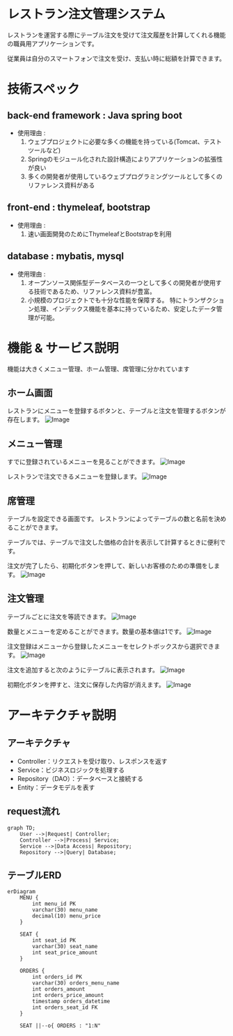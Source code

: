 # レストラン注文管理システム
レストランを運営する際にテーブル注文を受けて注文履歴を計算してくれる機能の職員用アプリケーションです。

従業員は自分のスマートフォンで注文を受け、支払い時に総額を計算できます。

# 技術スペック
## back-end framework : Java spring boot
- 使用理由 : 
  1. ウェブプロジェクトに必要な多くの機能を持っている(Tomcat、テストツールなど)
  2. Springのモジュール化された設計構造によりアプリケーションの拡張性が良い
  3. 多くの開発者が使用しているウェブプログラミングツールとして多くのリファレンス資料がある

## front-end : thymeleaf, bootstrap
- 使用理由 :　
  1. 速い画面開発のためにThymeleafとBootstrapを利用

## database : mybatis, mysql
- 使用理由 : 
  1. オープンソース関係型データベースの一つとして多くの開発者が使用する技術であるため、リファレンス資料が豊富。
  2. 小規模のプロジェクトでも十分な性能を保障する。 特にトランザクション処理、インデックス機能を基本に持っているため、安定したデータ管理が可能。

# 機能 & サービス説明
機能は大きくメニュー管理、ホーム管理、席管理に分かれています

## ホーム画面
レストランにメニューを登録するボタンと、テーブルと注文を管理するボタンが存在します。
![Image](https://github.com/user-attachments/assets/f72d288e-9b73-4edd-8bab-2b3c18e1ba50)

## メニュー管理
すでに登録されているメニューを見ることができます。
![Image](https://github.com/user-attachments/assets/b8a98be7-084f-40e5-9e3f-a7ff0e6fa8e5)

レストランで注文できるメニューを登録します。
![Image](https://github.com/user-attachments/assets/7c5e7918-335c-4c63-bd36-fb3a05ce5582)

## 席管理
テーブルを設定できる画面です。 レストランによってテーブルの数と名前を決めることができます。

テーブルでは、テーブルで注文した価格の合計を表示して計算するときに便利です。

注文が完了したら、初期化ボタンを押して、新しいお客様のための準備をします。
![Image](https://github.com/user-attachments/assets/c55168bf-43d7-411c-826a-e3ec343c46ea)

## 注文管理
テーブルごとに注文を等読できます。
![Image](https://github.com/user-attachments/assets/6300761c-d17e-432e-89d7-a36eeb8c1237)

数量とメニューを定めることができます。数量の基本値は1です。
![Image](https://github.com/user-attachments/assets/0595caa0-332e-45dd-b8e7-ff3014db211b)

注文登録はメニューから登録したメニューをセレクトボックスから選択できます。
![Image](https://github.com/user-attachments/assets/9620bdbb-021d-4a4e-bedd-80344d592b7f)

注文を追加すると次のようにテーブルに表示されます。
![Image](https://github.com/user-attachments/assets/cd4c1f8f-1caa-4014-8e50-b87e0d16a753)

初期化ボタンを押すと、注文に保存した内容が消えます。
![Image](https://github.com/user-attachments/assets/59a05b44-0e5d-4a23-aa6f-768953bb1f1b)

# アーキテクチャ説明


## アーキテクチャ
- Controller：リクエストを受け取り、レスポンスを返す
- Service：ビジネスロジックを処理する
- Repository（DAO）：データベースと接続する
- Entity：データモデルを表す

## request流れ
```mermaid
graph TD;
    User -->|Request| Controller;
    Controller -->|Process| Service;
    Service -->|Data Access| Repository;
    Repository -->|Query| Database;
```

## テーブルERD
```mermaid
erDiagram
    MENU {
        int menu_id PK
        varchar(30) menu_name
        decimal(10) menu_price
    }
    
    SEAT {
        int seat_id PK
        varchar(30) seat_name
        int seat_price_amount
    }
    
    ORDERS {
        int orders_id PK
        varchar(30) orders_menu_name
        int orders_amount
        int orders_price_amount
        timestamp orders_datetime
        int orders_seat_id FK
    }

    SEAT ||--o{ ORDERS : "1:N"
```







